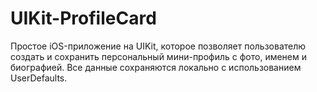 # UIKit-ProfileCard
Простое iOS-приложение на UIKit, которое позволяет пользователю создать и сохранить персональный мини-профиль с фото, именем и биографией. Все данные сохраняются локально с использованием UserDefaults.
